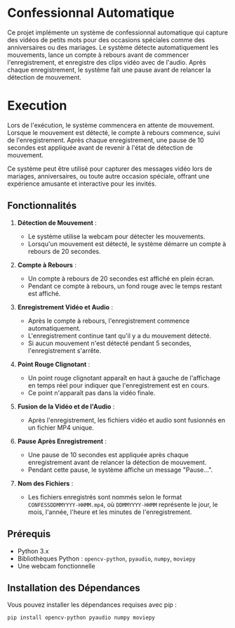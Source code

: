 # Confessionnal Automatique

Ce projet implémente un système de confessionnal automatique qui capture des vidéos de petits mots pour des occasions spéciales comme des anniversaires ou des mariages. Le système détecte automatiquement les mouvements, lance un compte à rebours avant de commencer l'enregistrement, et enregistre des clips vidéo avec de l'audio. Après chaque enregistrement, le système fait une pause avant de relancer la détection de mouvement.

# Execution
Lors de l'exécution, le système commencera en attente de mouvement. Lorsque le mouvement est détecté, le compte à rebours commence, suivi de l'enregistrement. Après chaque enregistrement, une pause de 10 secondes est appliquée avant de revenir à l'état de détection de mouvement.

Ce système peut être utilisé pour capturer des messages vidéo lors de mariages, anniversaires, ou toute autre occasion spéciale, offrant une expérience amusante et interactive pour les invités.
## Fonctionnalités

1. **Détection de Mouvement** :
   - Le système utilise la webcam pour détecter les mouvements.
   - Lorsqu'un mouvement est détecté, le système démarre un compte à rebours de 20 secondes.

2. **Compte à Rebours** :
   - Un compte à rebours de 20 secondes est affiché en plein écran.
   - Pendant ce compte à rebours, un fond rouge avec le temps restant est affiché.

3. **Enregistrement Vidéo et Audio** :
   - Après le compte à rebours, l'enregistrement commence automatiquement.
   - L'enregistrement continue tant qu'il y a du mouvement détecté.
   - Si aucun mouvement n'est détecté pendant 5 secondes, l'enregistrement s'arrête.

4. **Point Rouge Clignotant** :
   - Un point rouge clignotant apparaît en haut à gauche de l'affichage en temps réel pour indiquer que l'enregistrement est en cours.
   - Ce point n'apparaît pas dans la vidéo finale.

5. **Fusion de la Vidéo et de l'Audio** :
   - Après l'enregistrement, les fichiers vidéo et audio sont fusionnés en un fichier MP4 unique.

6. **Pause Après Enregistrement** :
   - Une pause de 10 secondes est appliquée après chaque enregistrement avant de relancer la détection de mouvement.
   - Pendant cette pause, le système affiche un message "Pause...".

7. **Nom des Fichiers** :
   - Les fichiers enregistrés sont nommés selon le format `CONFESSDDMMYYYY-HHMM.mp4`, où `DDMMYYYY-HHMM` représente le jour, le mois, l'année, l'heure et les minutes de l'enregistrement.

## Prérequis

- Python 3.x
- Bibliothèques Python : `opencv-python`, `pyaudio`, `numpy`, `moviepy`
- Une webcam fonctionnelle

## Installation des Dépendances

Vous pouvez installer les dépendances requises avec pip :

```bash
pip install opencv-python pyaudio numpy moviepy
